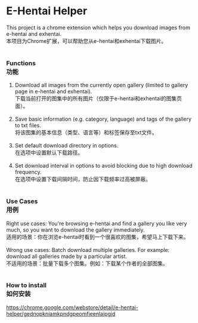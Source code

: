 E-Hentai Helper
===================================

This project is a chrome extension which helps you download images from e-hentai and exhentai.<br>
本项目为Chrome扩展，可以帮助您从e-hentai和exhentai下载图片。<br>
<br>

### Functions<br> 功能

1. Download all images from the currently open gallery (limited to gallery page in e-hentai and exhentai). <br>
   下载当前打开的图集中的所有图片（仅限于e-hentai和exhentai的图集页面）。<br>
   <br>
2. Save basic information (e.g. category, language) and tags of the gallery to txt files.<br>
   将该图集的基本信息（类型、语言等）和标签保存至txt文件。<br>
   <br>
3. Set default download directory in options.<br>
   在选项中设置默认下载路径。<br>
   <br>
4. Set download interval in options to avoid blocking due to high download frequency.<br>
   在选项中设置下载间隔时间，防止因下载频率过高被屏蔽。<br>
   <br>

### Use Cases<br> 用例

Right use cases: You're browsing e-hentai and find a gallery you like very much, so you want to download the gallery immediately.<br>
适用的场景：你在浏览e-hentai时看到一个很喜欢的图集，希望马上下载下来。<br>
<br>
Wrong use cases: Batch download multiple galleries. For example: download all galleries made by a particular artist.<br>
不适用的场景：批量下载多个图集。例如：下载某个作者的全部图集。<br>
<br>

### How to install<br> 如何安装

https://chrome.google.com/webstore/detail/e-hentai-helper/gednopkniamkpndgpeomfieenlaipgjd
